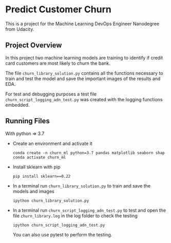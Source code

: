# Predict Customer Churn

This is a project for the Machine Learning DevOps Engineer 
Nanodegree from Udacity.

## Project Overview
In this project two machine learning 
models are training to identify if credit card 
customers are most likely to churn the bank.

The file `churn_library_solution.py` contains all the
functions necessary to train and test the model and save the
important images of the results and EDA.

For test and debugging purposes a test file 
`churn_script_logging_adn_test.py` was created with the logging 
functions embedded. 

## Running Files
With python => 3.7 
- Create an environment and activate it
  ```
  conda create -n churn_ml python=3.7 pandas matplotlib seaborn shap 
  conda activate churn_ml
  ```
- Install sklearn with pip
  ```
  pip install sklearn==0.22
  ```
- In a terminal run `churn_library_solution.py` 
  to train and save the models and images
  ```
  ipython churn_library_solution.py
  ```
- In a terminal run `churn_script_logging_adn_test.py` 
  to test and open the file `churn_library.log` in the
  log folder to check the testing
  ```
  ipython churn_script_logging_adn_test.py
  ```
  You can also use pytest to perform the testing.

